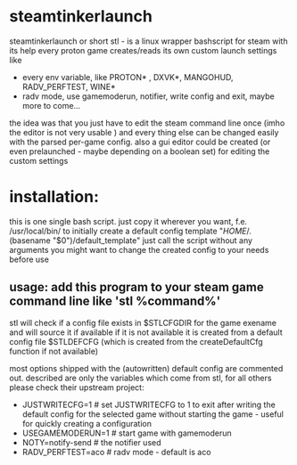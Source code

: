 # steamtinkerlaunch

steamtinkerlaunch or short stl - is a linux wrapper bashscript for steam
with its help every proton game creates/reads its own custom launch settings like
* every env variable, like PROTON* , DXVK*, MANGOHUD, RADV_PERFTEST, WINE*
* radv mode, use gamemoderun, notifier, write config and exit, maybe more to come...

the idea was that you just have to edit the steam command line once (imho the editor is not very usable ) and every thing else can be changed easily with the parsed per-game config. also a gui editor could be created (or even prelaunched - maybe depending on a boolean set) for editing the custom settings

# installation: 
this is one single bash script. just copy it wherever you want, f.e. /usr/local/bin/
to initially create a default config template "$HOME/.$(basename "$0")/default_template"
just call the script without any arguments
you might want to change the created config to your needs before use


usage: add this program to your steam game command line like 'stl %command%'
-----------------------------------
stl will check if a config file exists in $STLCFGDIR for the game exename and will source it if available
if it is not available it is created from a default config file $STLDEFCFG (which is created from the createDefaultCfg function if not available)

most options shipped with the (autowritten) default config are commented out.
described are only the variables which come from stl, for all others please check their upstream project:
* JUSTWRITECFG=1 # set JUSTWRITECFG to 1 to exit after writing the default config for the selected game without starting the game - useful for quickly creating a configuration
* USEGAMEMODERUN=1 # start game with gamemoderun
* NOTY=notify-send # the notifier used
* RADV_PERFTEST=aco # radv mode - default is aco
